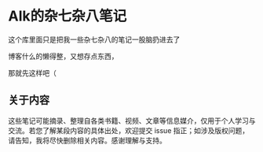 # AIk的杂七杂八笔记

这个库里面只是把我一些杂七杂八的笔记一股脑扔进去了

博客什么的懒得整，又想存点东西，

那就先这样吧（

## 关于内容
这些笔记可能摘录、整理自各类书籍、视频、文章等信息媒介，仅用于个人学习与交流。若您了解某段内容的具体出处，欢迎提交 issue 指正；如涉及版权问题，请告知，我将尽快删除相关内容。感谢理解与支持。
